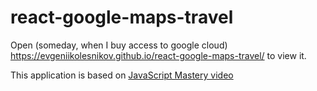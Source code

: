 # react-google-maps-travel
Open (someday, when I buy access to google cloud) https://evgeniikolesnikov.github.io/react-google-maps-travel/ to view it.  

This application is based on [JavaScript Mastery video](https://www.youtube.com/watch?v=UKdQjQX1Pko&ab_channel=JavaScriptMastery)